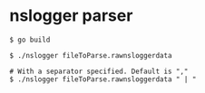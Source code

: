 # nslogger parser

```
$ go build

$ ./nslogger fileToParse.rawnsloggerdata

# With a separator specified. Default is ","
$ ./nslogger fileToParse.rawnsloggerdata " | "
```
